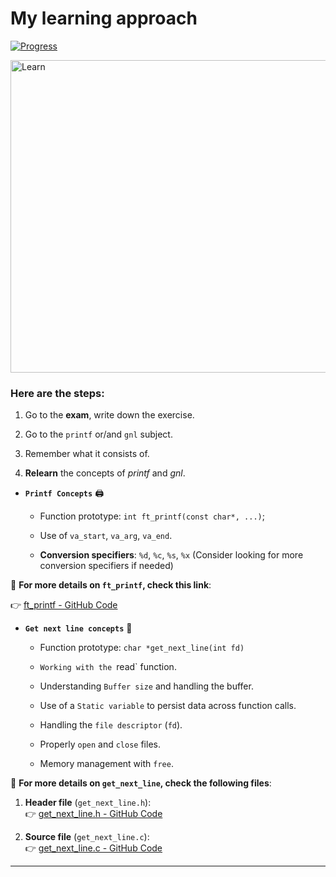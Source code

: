 # My learning approach

[![Progress](https://img.shields.io/badge/Progress-In%20Progress-yellow)](https://github.com/DevAwizard/Exams_42) 

<img src="https://github.com/user-attachments/assets/25c2193a-55ec-423a-aea7-037c962c7e69" alt="Learn" width="1000" height="500">



### Here are the steps: 

1. Go to the **exam**, write down the exercise.

2. Go to the `printf` or/and `gnl` subject.

3. Remember what it consists of.

4. **Relearn** the concepts of _printf_ and _gnl_.

  - **`Printf Concepts`** 🖨️
    
    - Function prototype: `int ft_printf(const char*, ...)`;
      
    - Use of `va_start`, `va_arg`, `va_end`.

    - **Conversion specifiers**: `%d`, `%c`, `%s`, `%x` (Consider looking for more conversion specifiers if needed)
   
 
📝 **For more details on `ft_printf`, check this link**:

  👉 [ft_printf - GitHub Code](https://github.com/DevAwizard/Exams_42/blob/main/.github/Exam_rank_3/My_personal_approach/Ft_printf/README.md)


  - **`Get next line concepts`** 📝

    -  Function prototype: `char *get_next_line(int fd)`

    - `Working with the `read` function.

    - Understanding `Buffer size` and handling the buffer.

    - Use of a `Static variable` to persist data across function calls.

    - Handling the `file descriptor` (`fd`).

    - Properly `open` and `close` files.

    - Memory management with `free`.


📝 **For more details on `get_next_line`, check the following files**:

1. **Header file** (`get_next_line.h`):  
   👉 [get_next_line.h - GitHub Code](https://github.com/DevAwizard/Exams_42/blob/main/.github/Exam_rank_3/My_personal_approach/Get_next_line/get_next_line.h)

2. **Source file** (`get_next_line.c`):  
   👉 [get_next_line.c - GitHub Code](https://github.com/DevAwizard/Exams_42/blob/main/.github/Exam_rank_3/My_personal_approach/Get_next_line/get_next_line.c)


---

